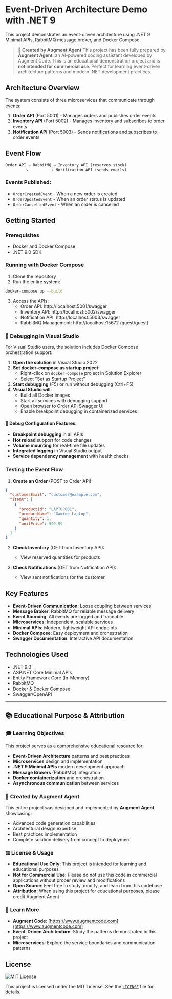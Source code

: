 # Event-Driven Architecture Demo with .NET 9

This project demonstrates an event-driven architecture using .NET 9 Minimal APIs, RabbitMQ message broker, and Docker Compose.

> **🤖 Created by Augment Agent**
> This project has been fully prepared by **Augment Agent**, an AI-powered coding assistant developed by Augment Code.
> This is an educational demonstration project and is **not intended for commercial use**.
> Perfect for learning event-driven architecture patterns and modern .NET development practices.

## Architecture Overview

The system consists of three microservices that communicate through events:

1. **Order API** (Port 5001) - Manages orders and publishes order events
2. **Inventory API** (Port 5002) - Manages inventory and subscribes to order events
3. **Notification API** (Port 5003) - Sends notifications and subscribes to order events

## Event Flow

```
Order API → RabbitMQ → Inventory API (reserves stock)
         ↘          ↗ Notification API (sends emails)
```

### Events Published:
- `OrderCreatedEvent` - When a new order is created
- `OrderUpdatedEvent` - When an order status is updated
- `OrderCancelledEvent` - When an order is cancelled

## Getting Started

### Prerequisites
- Docker and Docker Compose
- .NET 9.0 SDK

### Running with Docker Compose

1. Clone the repository
2. Run the entire system:
```bash
docker-compose up --build
```

3. Access the APIs:
   - Order API: http://localhost:5001/swagger
   - Inventory API: http://localhost:5002/swagger
   - Notification API: http://localhost:5003/swagger
   - RabbitMQ Management: http://localhost:15672 (guest/guest)

### 🐛 Debugging in Visual Studio

For Visual Studio users, the solution includes Docker Compose orchestration support:

1. **Open the solution** in Visual Studio 2022
2. **Set docker-compose as startup project**:
   - Right-click on `docker-compose` project in Solution Explorer
   - Select "Set as Startup Project"
3. **Start debugging** (F5) or run without debugging (Ctrl+F5)
4. **Visual Studio will**:
   - Build all Docker images
   - Start all services with debugging support
   - Open browser to Order API Swagger UI
   - Enable breakpoint debugging in containerized services

#### 🔧 Debug Configuration Features:
- **Breakpoint debugging** in all APIs
- **Hot reload** support for code changes
- **Volume mounting** for real-time file updates
- **Integrated logging** in Visual Studio output
- **Service dependency management** with health checks

### Testing the Event Flow

1. **Create an Order** (POST to Order API):
```json
{
  "customerEmail": "customer@example.com",
  "items": [
    {
      "productId": "LAPTOP001",
      "productName": "Gaming Laptop",
      "quantity": 1,
      "unitPrice": 999.99
    }
  ]
}
```

2. **Check Inventory** (GET from Inventory API):
   - View reserved quantities for products

3. **Check Notifications** (GET from Notification API):
   - View sent notifications for the customer

## Key Features

- **Event-Driven Communication**: Loose coupling between services
- **Message Broker**: RabbitMQ for reliable message delivery
- **Event Sourcing**: All events are logged and traceable
- **Microservices**: Independent, scalable services
- **Minimal APIs**: Modern, lightweight API endpoints
- **Docker Compose**: Easy deployment and orchestration
- **Swagger Documentation**: Interactive API documentation

## Technologies Used

- .NET 9.0
- ASP.NET Core Minimal APIs
- Entity Framework Core (In-Memory)
- RabbitMQ
- Docker & Docker Compose
- Swagger/OpenAPI

---

## 📚 Educational Purpose & Attribution

### 🎓 **Learning Objectives**
This project serves as a comprehensive educational resource for:
- **Event-Driven Architecture** patterns and best practices
- **Microservices** design and implementation
- **.NET 9 Minimal APIs** modern development approach
- **Message Brokers** (RabbitMQ) integration
- **Docker containerization** and orchestration
- **Asynchronous communication** between services

### 🤖 **Created by Augment Agent**
This entire project was designed and implemented by **Augment Agent**, showcasing:
- Advanced code generation capabilities
- Architectural design expertise
- Best practices implementation
- Complete solution delivery from concept to deployment

### ⚖️ **License & Usage**
- **Educational Use Only**: This project is intended for learning and educational purposes
- **Not for Commercial Use**: Please do not use this code in commercial applications without proper review and modifications
- **Open Source**: Feel free to study, modify, and learn from this codebase
- **Attribution**: When using this project for educational purposes, please credit Augment Agent

### 🔗 **Learn More**
- **Augment Code**: [https://www.augmentcode.com](https://www.augmentcode.com)
- **Event-Driven Architecture**: Study the patterns demonstrated in this project
- **Microservices**: Explore the service boundaries and communication patterns

## License
[![MIT License](https://img.shields.io/badge/license-MIT-blue.svg)](LICENSE)

This project is licensed under the MIT License. See the [`LICENSE`](LICENSE) file for details.
